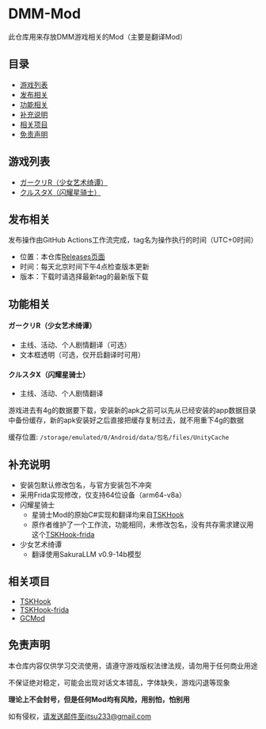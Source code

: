 # DMM-Mod

此仓库用来存放DMM游戏相关的Mod（主要是翻译Mod）

## 目录

- [游戏列表](#游戏列表)
- [发布相关](#发布相关)
- [功能相关](#功能相关)
- [补充说明](#补充说明)
- [相关项目](#相关项目)
- [免责声明](#免责声明)


## 游戏列表

- [ガークリR（少女艺术绮谭）](https://girlscreation-r.com/)
- [クルスタX（闪耀星骑士）](https://x.twinklestarknights.jp/)


## 发布相关

发布操作由GitHub Actions工作流完成，tag名为操作执行的时间（UTC+0时间）

- 位置：本仓库[Releases页面](https://github.com/anosu/DMM-Mod/releases)
- 时间：每天北京时间下午4点检查版本更新
- 版本：下载时请选择最新tag的最新版下载


## 功能相关

#### ガークリR（少女艺术绮谭）

- 主线、活动、个人剧情翻译（可选）
- 文本框透明（可选，仅开启翻译时可用）

#### クルスタX（闪耀星骑士）

- 主线、活动、个人剧情翻译

游戏进去有4g的数据要下载，安装新的apk之前可以先从已经安装的app数据目录中备份缓存，新的apk安装好之后直接把缓存复制过去，就不用重下4g的数据

缓存位置: `/storage/emulated/0/Android/data/包名/files/UnityCache`


## 补充说明

- 安装包默认修改包名，与官方安装包不冲突
- 采用Frida实现修改，仅支持64位设备（arm64-v8a）
- 闪耀星骑士
    - 星骑士Mod的原始C#实现和翻译均来自[TSKHook](https://github.com/TSKModding/TSKHook)
    - 原作者维护了一个工作流，功能相同，未修改包名，没有共存需求建议用这个[TSKHook-frida](https://github.com/TSKModding/TSKHook-frida)
- 少女艺术绮谭
    - 翻译使用SakuraLLM v0.9-14b模型


## 相关项目

- [TSKHook](https://github.com/TSKModding/TSKHook)
- [TSKHook-frida](https://github.com/TSKModding/TSKHook-frida)
- [GCMod](https://github.com/anosu/GCMod)


## 免责声明

本仓库内容仅供学习交流使用，请遵守游戏版权法律法规，请勿用于任何商业用途

不保证绝对稳定，可能会出现对话文本错乱，字体缺失，游戏闪退等现象

**理论上不会封号，但是任何Mod均有风险，用别怕，怕别用**

如有侵权，请发送邮件至jitsu233@gmail.com